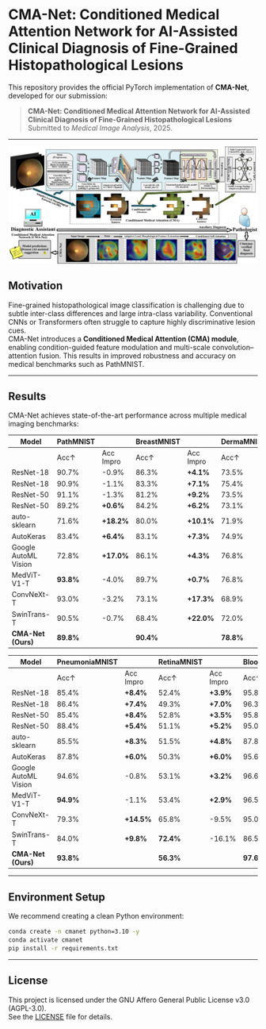 # CMA-Net: Conditioned Medical Attention Network for AI-Assisted Clinical Diagnosis of Fine-Grained Histopathological Lesions

This repository provides the official PyTorch implementation of **CMA-Net**, developed for our submission:

> **CMA-Net: Conditioned Medical Attention Network for AI-Assisted Clinical Diagnosis of Fine-Grained Histopathological Lesions**  
> Submitted to *Medical Image Analysis*, 2025.

---
![CMA-Net Framework](src/framework.png)

## Motivation
Fine-grained histopathological image classification is challenging due to subtle inter-class differences and large intra-class variability. Conventional CNNs or Transformers often struggle to capture highly discriminative lesion cues.  
CMA-Net introduces a **Conditioned Medical Attention (CMA) module**, enabling condition-guided feature modulation and multi-scale convolution–attention fusion. This results in improved robustness and accuracy on medical benchmarks such as PathMNIST.

---

## Results

CMA-Net achieves state-of-the-art performance across multiple medical imaging benchmarks:

| Model              | PathMNIST |        | BreastMNIST |        | DermaMNIST |        | OCTMNIST |        |
|--------------------|-----------|--------|-------------|--------|------------|--------|----------|--------|
|                    | Acc↑      | Acc Impro | Acc↑      | Acc Impro | Acc↑      | Acc Impro | Acc↑    | Acc Impro |
| ResNet-18          | 90.7%   | -0.9%     | 86.3%   | **+4.1%**   | 73.5%   | **+5.3%**   | 74.3%   | **+7.4%**   |
| ResNet-18          | 90.9%   | -1.1%     | 83.3%   | **+7.1%**   | 75.4%   | **+3.4%**   | 76.3%   | **+5.4%**   |
| ResNet-50          | 91.1%   | -1.3%     | 81.2%   | **+9.2%**   | 73.5%   | **+5.3%**   | 76.2%   | **+5.5%**   |
| ResNet-50          | 89.2%   | **+0.6%** | 84.2%   | **+6.2%**   | 73.1%   | **+5.7%**   | 77.0%   | **+3.6%**   |
| auto-sklearn       | 71.6%   | **+18.2%**| 80.0%   | **+10.1%**  | 71.9%   | **+6.9%**   | 60.1%   | **+21.6%**  |
| AutoKeras          | 83.4%   | **+6.4%** | 83.1%   | **+7.3%**   | 74.9%   | **+3.9%**   | 76.3%   | **+5.4%**   |
| Google AutoML Vision  | 72.8% | **+17.0%**| 86.1% | **+4.3%**   | 76.8%   | **+2.0%**   | 77.1%   | **+4.6%**   |
| MedViT-V1-T        | **93.8%**| -4.0%     | 89.7%   | **+0.7%**   | 76.8%   | **+2.0%**   | 76.8%   | **+4.9%**   |
| ConvNeXt-T         | 93.0%   | -3.2%     | 73.1%   | **+17.3%**  | 68.9%   | **+9.9%**   | 72.3%   | **+9.4%**   |
| SwinTrans-T        | 90.5%   | -0.7%     | 68.4%   | **+22.0%**  | 72.0%   | **+6.8%**   | 67.7%   | **+14.0%**  |
| **CMA-Net (Ours)**   | **89.8%** |          | **90.4%** |          | **78.8%** |          | **81.7%** |          |


| Model              | PneumoniaMNIST |        | RetinaMNIST |        | BloodMNIST |        | TissueMNIST |        |
|--------------------|----------------|--------|-------------|--------|------------|--------|-------------|--------|
|                    | Acc↑           | Acc Impro | Acc↑      | Acc Impro | Acc↑      | Acc Impro | Acc↑       | Acc Impro |
| ResNet-18          | 85.4%        | **+8.4%** | 52.4%     | **+3.9%**   | 95.8%   | **+1.8%**   | 67.6%   | **+4.0%**   |
| ResNet-18          | 86.4%        | **+7.4%** | 49.3%     | **+7.0%**   | 96.3%   | **+1.3%**   | 68.1%   | **+3.5%**   |
| ResNet-50          | 85.4%        | **+8.4%** | 52.8%     | **+3.5%**   | 95.8%   | **+2.0%**   | 68.0%   | **+3.6%**   |
| ResNet-50          | 88.4%        | **+5.4%** | 51.1%     | **+5.2%**   | 95.0%   | **+2.6%**   | 68.0%   | **+3.6%**   |
| auto-sklearn       | 85.5%        | **+8.3%** | 51.5%     | **+4.8%**   | 87.8%   | **+9.8%**   | 52.3%   | **+18.4%**  |
| AutoKeras          | 87.8%        | **+6.0%** | 50.3%     | **+6.0%**   | 95.6%   | **+2.2%**   | 63.7%   | **+7.0%**   |
| Google AutoML Vision | 94.6%   | -0.8%     | 53.1%     | **+3.2%**   | 96.6%   | **+1.0%**   | 63.7%   | **+7.0%**   |
| MedViT-V1-T      | **94.9%**    | -1.1%     | 53.4%     | **+2.9%**   | 96.5%   | **+1.1%**   | 67.0%   | **+4.6%**   |
| ConvNeXt-T       | 79.3%        | **+14.5%**| 65.8%     | -9.5%       | 95.0%   | **+2.8%**   | 67.2%   | **+3.6%**   |
| SwinTrans-T      | 84.0%        | **+9.8%** | **72.4%** | -16.1%      | 86.5%   | **+11.1%**  | 67.0%   | **+4.6%**   |
| **CMA-Net (Ours)**   | **93.8%**    |          | **56.3%** |          | **97.6%** |          | **71.6%** |          |

---

## Environment Setup
We recommend creating a clean Python environment:
```bash
conda create -n cmanet python=3.10 -y
conda activate cmanet
pip install -r requirements.txt
```
---
## License
This project is licensed under the GNU Affero General Public License v3.0 (AGPL-3.0).  
See the [LICENSE](./LICENSE) file for details.

